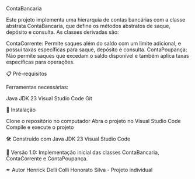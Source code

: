 ContaBancaria

Este projeto implementa uma hierarquia de contas bancárias com a classe abstrata ContaBancaria, que define os métodos abstratos de saque, depósito e consulta. As classes derivadas são:

ContaCorrente: Permite saques além do saldo com um limite adicional, e possui taxas específicas para saque, depósito e consulta.
ContaPoupança: Não permite saques que excedam o saldo disponível e também aplica taxas específicas para operações.

📋 Pré-requisitos

Ferramentas necessárias:

Java JDK 23
Visual Studio Code
Git

🔧 Instalação

Clone o repositório no  computador
Abra o projeto no Visual Studio Code
Compile e execute o projeto

🛠 Construído com
Java JDK 23
Visual Studio Code

📌 Versão
1.0: Implementação inicial das classes ContaBancaria, ContaCorrente e ContaPoupança.

✒ Autor
Henrick Delli Colli Honorato Silva - Projeto individual
